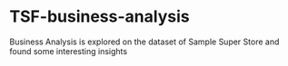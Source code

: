 # TSF-business-analysis
Business Analysis is explored on the dataset of Sample Super Store and found some interesting insights
